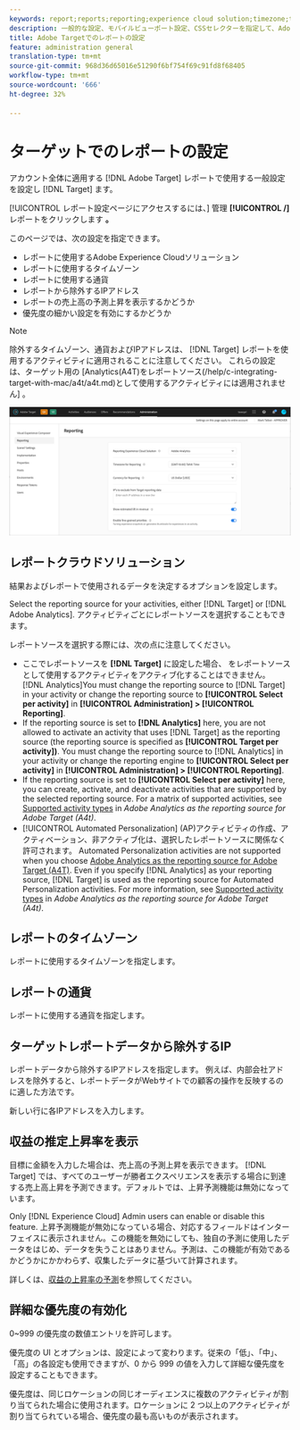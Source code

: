 ```yaml
---
keywords: report;reports;reporting;experience cloud solution;timezone;time zone;currency;exclude IPs;estimated lift in revenue;revenue;lift in revenue;fine-grained priorities;fine-grained
description: 一般的な設定、モバイルビューポート設定、CSSセレクターを指定して、Adobe TargetVisual Experience Composer(VEC)を設定します。
title: Adobe Targetでのレポートの設定
feature: administration general
translation-type: tm+mt
source-git-commit: 968d36d65016e51290f6bf754f69c91fd8f68405
workflow-type: tm+mt
source-wordcount: '666'
ht-degree: 32%

---
```



# ターゲットでのレポートの設定

アカウント全体に適用する [!DNL Adobe Target] レポートで使用する一般設定を設定し [!DNL Target] ます。

[!UICONTROL レポート設定ページにアクセスするには、] 管理 **[!UICONTROL /]** レポートをクリックします **。**

このページでは、次の設定を指定できます。

* レポートに使用するAdobe Experience Cloudソリューション
* レポートに使用するタイムゾーン
* レポートに使用する通貨
* レポートから除外するIPアドレス
* レポートの売上高の予測上昇を表示するかどうか
* 優先度の細かい設定を有効にするかどうか

>[!NOTE]
>
>除外するタイムゾーン、通貨およびIPアドレスは、 [!DNL Target] レポートを使用するアクティビティに適用されることに注意してください。 これらの設定は、ターゲット用の [Analytics(A4T)をレポートソース(/help/c-integrating-target-with-mac/a4t/a4t.md)として使用するアクティビティには適用されません] 。

![レポートページ](/help/administrating-target/assets/reporting.png)

## レポートクラウドソリューション

結果およびレポートで使用されるデータを決定するオプションを設定します。

Select the reporting source for your activities, either [!DNL Target] or [!DNL Adobe Analytics]. アクティビティごとにレポートソースを選択することもできます。

レポートソースを選択する際には、次の点に注意してください。

* ここでレポートソースを **[!DNL Target]** に設定した場合、 をレポートソースとして使用するアクティビティをアクティブ化することはできません。[!DNL Analytics]You must change the reporting source to [!DNL Target] in your activity or change the reporting source to **[!UICONTROL Select per activity]** in **[!UICONTROL Administration] > [!UICONTROL Reporting]**.
* If the reporting source is set to **[!DNL Analytics]** here, you are not allowed to activate an activity that uses [!DNL Target] as the reporting source (the reporting source is specified as **[!UICONTROL Target per activity])**. You must change the reporting source to [!DNL Analytics] in your activity or change the reporting engine to **[!UICONTROL Select per activity]** in **[!UICONTROL Administration] > [!UICONTROL Reporting]**.
* If the reporting source is set to **[!UICONTROL Select per activity]** here, you can create, activate, and deactivate activities that are supported by the selected reporting source. For a matrix of supported activities, see [Supported activity types](/help/c-integrating-target-with-mac/a4t/a4t.md#section_F487896214BF4803AF78C552EF1669AA) in *Adobe Analytics as the reporting source for Adobe Target (A4t)*.
* [!UICONTROL Automated Personalization] (AP)アクティビティの作成、アクティベーション、非アクティブ化は、選択したレポートソースに関係なく許可されます。 Automated Personalization activities are not supported when you choose [Adobe Analytics as the reporting source for Adobe Target (A4T)](/help/c-integrating-target-with-mac/a4t/a4t.md). Even if you specify [!DNL Analytics] as your reporting source, [!DNL Target] is used as the reporting source for Automated Personalization activities. For more information, see [Supported activity types](/help/c-integrating-target-with-mac/a4t/a4t.md#section_F487896214BF4803AF78C552EF1669AA) in *Adobe Analytics as the reporting source for Adobe Target (A4t)*.

## レポートのタイムゾーン

レポートに使用するタイムゾーンを指定します。

## レポートの通貨

レポートに使用する通貨を指定します。

## ターゲットレポートデータから除外するIP

レポートデータから除外するIPアドレスを指定します。 例えば、内部会社アドレスを除外すると、レポートデータがWebサイトでの顧客の操作を反映するのに適した方法です。

新しい行に各IPアドレスを入力します。

## 収益の推定上昇率を表示

目標に金額を入力した場合は、売上高の予測上昇を表示できます。 [!DNL Target] では、すべてのユーザーが勝者エクスペリエンスを表示する場合に到達する売上高上昇を予測できます。デフォルトでは、上昇予測機能は無効になっています。

Only [!DNL Experience Cloud] Admin users can enable or disable this feature. 上昇予測機能が無効になっている場合、対応するフィールドはインターフェイスに表示されません。この機能を無効にしても、独自の予測に使用したデータをはじめ、データを失うことはありません。予測は、この機能が有効であるかどうかにかかわらず、収集したデータに基づいて計算されます。

詳しくは、[収益の上昇率の予測](/help/administrating-target/r-target-account-preferences/estimating-lift-in-revenue.md)を参照してください。

## 詳細な優先度の有効化

0~999 の優先度の数値エントリを許可します。

優先度の UI とオプションは、設定によって変わります。従来の「低」、「中」、「高」の各設定も使用できますが、0 から 999 の値を入力して詳細な優先度を設定することもできます。

優先度は、同じロケーションの同じオーディエンスに複数のアクティビティが割り当てられた場合に使用されます。ロケーションに 2 つ以上のアクティビティが割り当てられている場合、優先度の最も高いものが表示されます。
